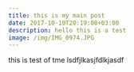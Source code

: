 ```yaml
---
title: this is my main post
date: 2017-10-10T20:19:08+03:00
description: hello this is a test
image: /img/IMG_0974.JPG
---
```

this is test of tme lsdfjlkasjfdlkjasdf
